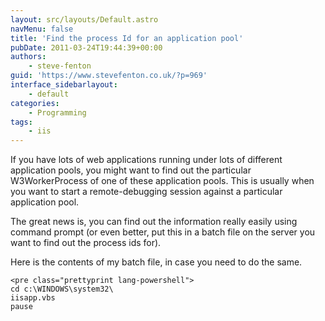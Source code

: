```yaml
---
layout: src/layouts/Default.astro
navMenu: false
title: 'Find the process Id for an application pool'
pubDate: 2011-03-24T19:44:39+00:00
authors:
    - steve-fenton
guid: 'https://www.stevefenton.co.uk/?p=969'
interface_sidebarlayout:
    - default
categories:
    - Programming
tags:
    - iis
---
```


If you have lots of web applications running under lots of different application pools, you might want to find out the particular W3WorkerProcess of one of these application pools. This is usually when you want to start a remote-debugging session against a particular application pool.

The great news is, you can find out the information really easily using command prompt (or even better, put this in a batch file on the server you want to find out the process ids for).

Here is the contents of my batch file, in case you need to do the same.

```
<pre class="prettyprint lang-powershell">
cd c:\WINDOWS\system32\
iisapp.vbs
pause
```